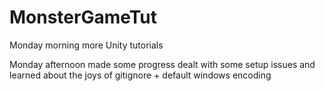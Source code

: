 # MonsterGameTut

Monday morning more Unity tutorials

Monday afternoon made some progress dealt with some setup issues and learned about the joys of gitignore + default windows encoding 
